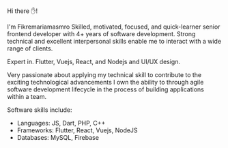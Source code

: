 Hi there ✋!

I'm Fikremariamasmro Skilled, motivated, focused, and quick-learner senior frontend developer with 4+ years of software development. Strong technical and excellent interpersonal skills enable me to interact with a wide range of clients. 

Expert in. Flutter, Vuejs, React, and Nodejs and  UI/UX design.

Very passionate about applying my technical skill to contribute to the exciting technological advancements I own the ability to through agile software development lifecycle in the process of building applications within a team.

Software skills include:
 - Languages: JS, Dart, PHP, C++
 - Frameworks: Flutter, React, Vuejs, NodeJS
 - Databases: MySQL, Firebase
